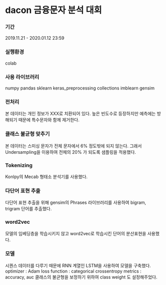 # dacon 금융문자 분석 대회
### 기간
2019.11.21 - 2020.01.12 23:59

### 실행환경
colab

### 사용 라이브러리
numpy
pandas
sklearn
keras_preprocessing
collections
imblearn
gensim

### 전처리
본 데이터는 개인 정보가 XXX로 치환되어 있다. 높은 빈도수로 등장하지만 예측에는 방해되기 때문에 특수문자와 함께 제거한다.                                                                                                                            
### 클래스 불균형 맞추기
본 데이터는 스미싱 문자가 전체 문자에서 6% 정도밖에 되지 않는다. 그래서 Undersampling을 이용하여 전체의 20% 가 되도록 샘플링을 적용했다.

### Tokenizing
Konlpy의 Mecab 형태소 분석기를 사용했다.

### 다단어 표현 추출
다단어 표현 추출을 위해 gensim의 Phrases 라이브러리를 사용하여 bigram, trigram 단어를 추출했다.

### word2vec
모델의 임베딩층을 학습시키지 않고 word2vec로 학습시킨 단어의 분산표현을 사용했다.

### 모델
시퀀스 데이터를 다루기 때문에 RNN 계열인 LSTM을 사용하여 모델을 구축했다.
optimizer : Adam
loss function : categorical crossentropy
metrics : accuracy, auc
클래스의 불균형을 보정하기 위하여 class weight 도 설정해주었다.




